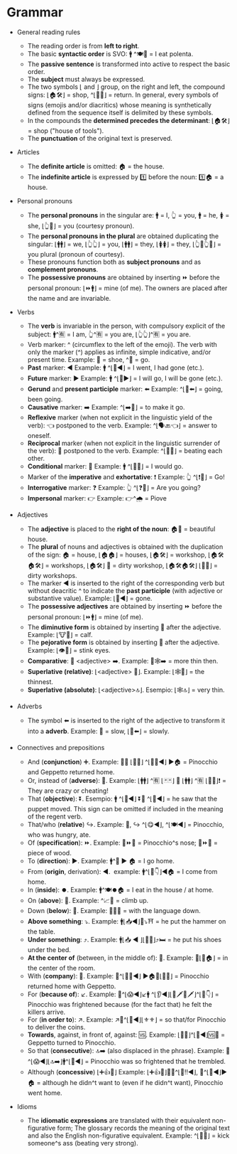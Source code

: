 # Grammar

* General reading rules
   - The reading order is from **left to right**.
   - The basic **syntactic order** is SVO: 🚹 ^🍽🍮 = I eat polenta.
   - The **passive sentence** is transformed into active to respect the basic order.
   - The **subject** must always be expressed.
   - The two symbols ⌊ and ⌋ group, on the right and left, the compound signs: ⌊🏠🛠⌋ = shop, ^⌊👞🔙⌋ = return. In general, every symbols of signs (emojis and/or diacritics) whose meaning is synthetically defined from the sequence itself is delimited by these symbols.
   - In the compounds the **determined precedes the determinant**: ⌊🏠🛠⌋ = shop ("house of tools").
   - The **punctuation** of the original text is preserved.

* Articles
   - The **definite article** is omitted: 🏠 = the house.
   - The **indefinite article** is expressed by 1️⃣ before the noun: 1️⃣🏠 = a house.

* Personal pronouns
   - The **personal pronouns** in the singular are: 🚹️ = I, 👆 = you, 🚹 = he, 🚺 = she, ⌊👆🎩⌋ = you (courtesy pronoun).
   - The **personal pronouns in the plural** are obtained duplicating the singular: ⌊🚹️🚹️⌋ = we, ⌊👆👆⌋ = you, ⌊🚹🚹⌋ = they, ⌊🚺🚺⌋ = they, ⌊👆🎩👆🎩⌋ = you plural (pronoun of courtesy).
   - These pronouns function both as **subject pronouns** and as **complement pronouns**.
   - The **possessive pronouns** are obtained by inserting ⏩ before the personal pronoun: ⌊⏩🚹️⌋ = mine (of me). The owners are placed after the name and are invariable.

* Verbs
   - The **verb** is invariable in the person, with compulsory explicit of the subject: 🚹️^🈶 = I am, 👆^🈶 = you are, ⌊👆👆⌋^🈶 = you are.
   - Verb marker: ^ (circumflex to the left of the emoji). The verb with only the marker (^) applies as infinite, simple indicative, and/or present time. Example: 👞 = shoe, ^👞 = go.
   - **Past** marker: ◀️ Example: 🚹️ ^⌊👞◀️⌋ = I went, I had gone (etc.).
   - **Future** marker: ▶️️ Example: 🚹️ ^⌊👞▶️️⌋ = I will go, I will be gone (etc.).
   - **Gerund** and **present participle** marker: ⬅️ Example: ^⌊👞⬅️⌋ = going, been going.
   - **Causative** marker:  ➡️ Example: ^⌊➡️👞⌋ = to make it go.
   - **Reflexive** marker (when not explicit in the linguistic yield of the verb): 👈 postponed to the verb. Example: ^⌊🗣🔙👈⌋ = answer to oneself.
   - **Reciprocal** marker (when not explicit in the linguistic surrender of the verb): 👥 postponed to the verb. Example: ^⌊👊👥⌋ = beating each other.
   - **Conditional** marker: 🎲 Example: 🚹️ ^⌊🎲👞⌋ = I would go.
   - Marker of the **imperative** and **exhortative**: ❗️ Example: 👆 ^⌊❗👞⌋ = Go!
   - **Interrogative** marker: ❓ Example: 👆 ^⌊❓👞⌋ = Are you going?
   - **Impersonal** marker: 👉 Example: 👉^🌧 = Piove

* Adjectives
   - The **adjective** is placed to the **right of the noun**: 🏠🔆 = beautiful house.
   - The **plural** of nouns and adjectives is obtained with the duplication of the sign: 🏠 = house, ⌊🏠🏠⌋ = houses, ⌊🏠🛠⌋ = workshop, ⌊🏠🛠🏠🛠⌋ = workshops, ⌊🏠🛠⌋ 🐽 = dirty workshop, ⌊🏠🛠🏠🛠⌋ ⌊🐽🐽⌋ = dirty workshops.
   - The marker ◀️ is inserted to the right of the corresponding verb but without deacritic ^ to indicate the **past participle** (with adjective or substantive value). Example: ⌊👞◀️⌋ = gone.
   - The **possessive adjectives** are obtained by inserting ⏩ before the personal pronoun: ⌊⏩🚹️⌋ = mine (of me).
   - The **diminutive form** is obtained by inserting 👶 after the adjective. Example: ⌊🐮👶⌋ = calf.
   - The **pejorative form** is obtained by inserting 👹 after the adjective. Example: ⌊👁👹⌋ = stink eyes.
   - **Comparative**: 📶 \<adjective\> ➡️. Example: 📶🕸➡️ = more thin then.
   - **Superlative (relative)**: ⌊\<adjective\> 💯⌋. Example:  ⌊🕸💯⌋ = the thinnest.
   - **Superlative (absolute)**: ⌊\<adjective\>🔝⌋. Esempio: ⌊🕸🔝⌋ = very thin.

* Adverbs
   - The symbol ⬅️ is inserted to the right of the adjective to transform it into a **adverb**. Example: 🐌 = slow, ⌊🐌⬅️⌋ = slowly.

* Connectives and prepositions
   - And (**conjunction**) ➕. Example: 🏃➕ ⌊👨💟⌋ ^⌊👞🔙◀️️⌋ ▶️️️🏠 = Pinocchio and Geppetto returned home.
   - Or, instead of (**adverse**): 🔁. Example: ⌊🚹🚹⌋ ^🈶 ⌊🃏🃏⌋ 🔁 ⌊🚹🚹⌋ ^🈶 ⌊👿👿⌋❗️ = They are crazy or cheating!
   - That (**objective**): ⏬. Esempio: 🚹 ^⌊👀◀️️⌋ ⏬🤖 ^⌊🔄◀️️⌋ = he saw that the puppet moved. This sign can be omitted if included in the meaning of the regent verb.
   - That/who (**relative**) ↪️. Example: 🏃, ↪️ ^⌊😋◀️️⌋, ^⌊🍽◀️️⌋ = Pinocchio, who was hungry, ate.
   - Of (**specification**): ⏩. Example: 👃⏩🏃 = Pinocchio^s nose; 🔩⏩🚪 = piece of wood.
   - To (**direction**): ▶️️. ️Example: 🚹^👞 ▶️️ 🏠 = I go home.
   - From (**origin**, derivation): ◀️. ️ example: 🚹^⌊👞👇⌋◀️️🏠 = I come from home.
   - In (**inside**): ⏺️. Example: 🚹^🍽⏺🏠 = I eat in the house / at home.
   - On (**above**): 🔼. Example: ^📈🔼 = climb up.
   - Down (**below**): 🔽. Example: 📎👅🔽 = with the language down.
   - **Above something**: ⤵️. Example: 🚹⌊📥◀️️⌋🔨⤵️⛩ = he put the hammer on the table.
   - **Under something**: ⤴️. Example: 🚹⌊📥 ◀️ ️⌋⌊👞👞⌋⤴️🛏 = he put his shoes under the bed.
   - **At the center of** (between, in the middle of): 🎯. Example: 🎯⌊🔲🏠⌋ = in the center of the room.
   - With (**company**): 📎. Example: 🏃^⌊👞🔙◀️⌋ ▶️️️🏠📎⌊👨💟⌋ = Pinocchio returned home with Geppetto.
   - For (**because of**): ↙️. Example: 🏃^⌊😱◀️️⌋↙️🚹 ^⌊👂◀️️⌋⌊👿🗡👿🗡⌋^⌊👞👇⌋ = Pinocchio was frightened because (for the fact that) he felt the killers arrive.
   - For (**in order to**): ↗️. Example: ↗️🏃^⌊👐◀️️⌋⌊⚜️⚜️⌋ = so that/for Pinocchio to deliver the coins.
   - **Towards**, against, in front of, against: 🆚. Example: ⌊👨💟⌋^⌊🔄◀️️⌋🆚🏃 = Geppetto turned to Pinocchio.
   - So that (**consecutive**): 🔝➡️ (also displaced in the phrase). Example: 🏃^⌊😱◀️️⌋⌊🔝➡️⌋🚹^⌊🍃◀️️⌋ = Pinocchio was so frightened that he trembled.
   - Although (**concessive**) ⌊➕👍🎲⌋ Example: ⌊➕👍🎲⌋🏃🙅^⌊🙏‼️◀️️⌋, 🏃^⌊👞◀️️⌋▶️️🏠  = although he didn^t want to (even if he didn^t want), Pinocchio went home.

* Idioms 
   - The **idiomatic expressions** are translated with their equivalent non-figurative form; The glossary records the meaning of the original text and also the English non-figurative equivalent. Example: ^⌊👊🔝⌋ = kick someone^s ass (beating very strong).